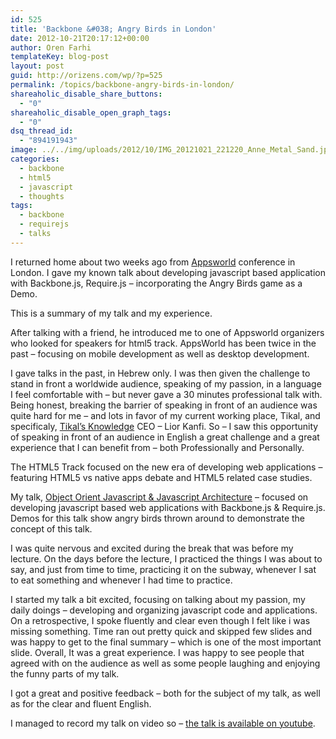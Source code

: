 ```yaml
---
id: 525
title: 'Backbone &#038; Angry Birds in London'
date: 2012-10-21T20:17:12+00:00
author: Oren Farhi 
templateKey: blog-post
layout: post
guid: http://orizens.com/wp/?p=525
permalink: /topics/backbone-angry-birds-in-london/
shareaholic_disable_share_buttons:
  - "0"
shareaholic_disable_open_graph_tags:
  - "0"
dsq_thread_id:
  - "894191943"
image: ../../img/uploads/2012/10/IMG_20121021_221220_Anne_Metal_Sand.jpg
categories:
  - backbone
  - html5
  - javascript
  - thoughts
tags:
  - backbone
  - requirejs
  - talks
---
```

I returned home about two weeks ago from [Appsworld](http://www.apps-world.net/europe/index.php "AppsWorld Website") conference in London. I gave my known talk about developing javascript based application with Backbone.js, Require.js &#8211; incorporating the Angry Birds game as a Demo.
  
This is a summary of my talk and my experience.<!--more-->


  
After talking with a friend, he introduced me to one of Appsworld organizers who looked for speakers for html5 track. AppsWorld has been twice in the past &#8211; focusing on mobile development as well as desktop development.
  
I gave talks in the past, in Hebrew only. I was then given the challenge to stand in front a worldwide audience, speaking of my passion, in a language I feel comfortable with &#8211; but never gave a 30 minutes professional talk with. Being honest, breaking the barrier of speaking in front of an audience was quite hard for me &#8211; and lots in favor of my current working place, Tikal, and specificaly, [Tikal&#8217;s Knowledge](http://tikalk.com "Tikal Knowledge - Open Source Solutions with Exeprt IT's") CEO &#8211; Lior Kanfi. So &#8211; I saw this opportunity of speaking in front of an audience in English a great challenge and a great experience that I can benefit from &#8211; both Professionally and Personally.
  
The HTML5 Track focused on the new era of developing web applications &#8211; featuring HTML5 vs native apps debate and HTML5 related case studies.
  
My talk, [Object Orient Javascript & Javascript Architecture](http://orizens.github.com/oopjs-talk/ "OOP Javascript & JS Architecture using Backbone.js and Angry Birds") &#8211; focused on developing javascript based web applications with Backbone.js & Require.js. Demos for this talk show angry birds thrown around to demonstrate the concept of this talk.
  
I was quite nervous and excited during the break that was before my lecture. On the days before the lecture, I practiced the things I was about to say, and just from time to time, practicing it on the subway, whenever I sat to eat something and whenever I had time to practice.
  
I started my talk a bit excited, focusing on talking about my passion, my daily doings &#8211; developing and organizing javascript code and applications. On a retrospective, I spoke fluently and clear even though I felt like i was missing something. Time ran out pretty quick and skipped few slides and was happy to get to the final summary &#8211; which is one of the most important slide. Overall, It was a great experience. I was happy to see people that agreed with on the audience as well as some people laughing and enjoying the funny parts of my talk.
  
I got a great and positive feedback &#8211; both for the subject of my talk, as well as for the clear and fluent English.
  
I managed to record my talk on video so &#8211; <a href="https://www.youtube.com/watch?v=NCAfH7xdM5o&#038;feature=youtube_gdata_player" title="Oren Farhi's talk about oop js &#038; js architecture" target="_blank">the talk is available on youtube</a>.